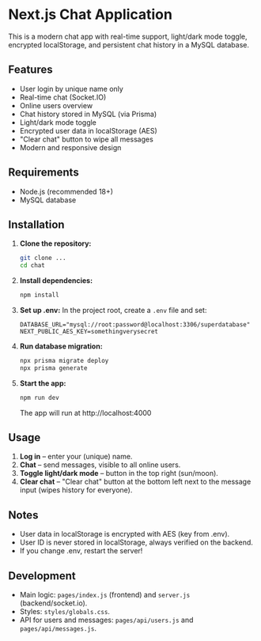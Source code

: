 # Next.js Chat Application

This is a modern chat app with real-time support, light/dark mode toggle, encrypted localStorage, and persistent chat history in a MySQL database.

## Features
- User login by unique name only
- Real-time chat (Socket.IO)
- Online users overview
- Chat history stored in MySQL (via Prisma)
- Light/dark mode toggle
- Encrypted user data in localStorage (AES)
- "Clear chat" button to wipe all messages
- Modern and responsive design

## Requirements
- Node.js (recommended 18+)
- MySQL database

## Installation
1. **Clone the repository:**
   ```bash
   git clone ...
   cd chat
   ```
2. **Install dependencies:**
   ```bash
   npm install
   ```
3. **Set up .env:**
   In the project root, create a `.env` file and set:
   ```env
   DATABASE_URL="mysql://root:password@localhost:3306/superdatabase"
   NEXT_PUBLIC_AES_KEY=somethingverysecret
   ```
4. **Run database migration:**
   ```bash
   npx prisma migrate deploy
   npx prisma generate
   ```
5. **Start the app:**
   ```bash
   npm run dev
   ```
   The app will run at http://localhost:4000

## Usage
1. **Log in** – enter your (unique) name.
2. **Chat** – send messages, visible to all online users.
3. **Toggle light/dark mode** – button in the top right (sun/moon).
4. **Clear chat** – "Clear chat" button at the bottom left next to the message input (wipes history for everyone).

## Notes
- User data in localStorage is encrypted with AES (key from .env).
- User ID is never stored in localStorage, always verified on the backend.
- If you change .env, restart the server!

## Development
- Main logic: `pages/index.js` (frontend) and `server.js` (backend/socket.io).
- Styles: `styles/globals.css`.
- API for users and messages: `pages/api/users.js` and `pages/api/messages.js`.
